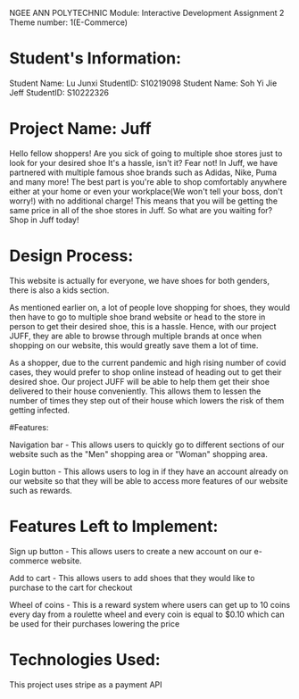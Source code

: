 NGEE ANN POLYTECHNIC
Module: Interactive Development
Assignment 2
Theme number: 1(E-Commerce)


# Student's Information:
Student Name: Lu Junxi
StudentID: S10219098
Student Name: Soh Yi Jie Jeff
StudentID: S10222326

# Project Name: Juff
Hello fellow shoppers! Are you sick of going to multiple shoe stores just to look for your desired shoe
It's a hassle, isn't it? Fear not! In Juff, we have partnered with multiple famous shoe brands such as
Adidas, Nike, Puma and many more!  The best part is you're able to shop comfortably anywhere either at
your home or even your workplace(We won't tell your boss, don't worry!) with no additional charge! This
means that you will be getting the same price in all of the shoe stores in Juff. So what are you
waiting for? Shop in Juff today!

# Design Process:
This website is actually for everyone, we have shoes for both genders, there is also a kids section.

As mentioned earlier on, a lot of people love shopping for shoes, they would then have to go to multiple
shoe brand website or head to the store in person to get their desired shoe, this is a hassle.
Hence, with our project JUFF, they are able to browse through multiple brands at once when shopping on
our website, this would greatly save them a lot of time.

As a shopper, due to the current pandemic and high rising number of covid cases, they would prefer to
shop online instead of heading out to get their desired shoe. Our project JUFF will be able to help them get their shoe delivered to their house conveniently. This allows them to lessen the number of times they step out of their house which lowers the risk of them getting infected.

#Features:

Navigation bar - This allows users to quickly go to different sections of our website such as the "Men" shopping area or "Woman" shopping area.

Login button - This allows users to log in if they have an account already on our website so that they will be able to access more features of our website such as rewards.

# Features Left to Implement:

Sign up button - This allows users to create a new account on our e-commerce website.

Add to cart - This allows users to add shoes that they would like to purchase to the cart for checkout

Wheel of coins - This is a reward system where users can get up to 10 coins every day from a roulette wheel and every coin is equal to $0.10 which can be used for their purchases lowering the price

# Technologies Used:
This project uses stripe as a payment API

